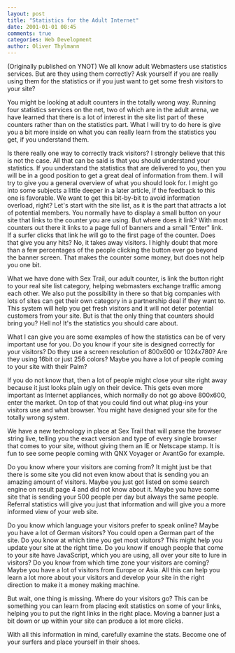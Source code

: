 ```yaml
---
layout: post
title: "Statistics for the Adult Internet"
date: 2001-01-01 08:45
comments: true
categories: Web Development
author: Oliver Thylmann
---
```



(Originally published on YNOT) We all know adult Webmasters use statistics services. But are they using 
them correctly? Ask yourself if you are really using them for the statistics or if you just want to get some fresh visitors to your site?





You might be looking at adult counters in the totally wrong way. Running four statistics services on the net, two of which are in the adult arena, we have learned that there is a lot of interest in the site list part of these counters rather than on the statistics part. What I will try to do here is give you a bit more inside on what you can really learn from the statistics you get, if you understand them. 

Is there really one way to correctly track visitors? I strongly believe that this is not the case. All that can be said is that you should understand your statistics. If you understand the statistics that are delivered to you, then you will be in a good position to get a great deal of information from them. I will try to give you a general overview of what you should look for. I might go into some subjects a little deeper in a later article, if the feedback to this one is favorable. We want to get this bit-by-bit to avoid information overload, right? 
Let's start with the site list, as it is the part that attracts a lot of potential members. You normally have to display a small button on your site that links to the counter you are using. But where does it link? With most counters out there it links to a page full of banners and a small &quot;Enter&quot; link. If a surfer clicks that link he will go to the first page of the counter. Does that give you any hits? No, it takes away visitors. I highly doubt that more than a few percentages of the people clicking the button ever go beyond the banner screen. That makes the counter some money, but does not help you one bit. 

What we have done with Sex Trail, our adult counter, is link the button right to your real site list category, helping webmasters exchange traffic among each other. We also put the possibility in there so that big companies with lots of sites can get their own category in a partnership deal if they want to. This system will help you get fresh visitors and it will not deter potential customers from your site. But is that the only thing that counters should bring you? Hell no! It's the statistics you should care about. 

What I can give you are some examples of how the statistics can be of very important use for you. Do you know if your site is designed correctly for your visitors? Do they use a screen resolution of 800x600 or 1024x780? Are they using 16bit or just 256 colors? Maybe you have a lot of people coming to your site with their Palm? 

If you do not know that, then a lot of people might close your site right away because it just looks plain ugly on their device. This gets even more important as Internet appliances, which normally do not go above 800x600, enter the market. On top of that you could find out what plug-ins your visitors use and what browser. You might have designed your site for the totally wrong system. 

We have a new technology in place at Sex Trail that will parse the browser 
string live, telling you the exact version and type of every single browser that comes to your site, without giving them an IE or Netscape stamp. It is fun to see some people coming with QNX Voyager or AvantGo for example. 

Do you know where your visitors are coming from? It might just be that there is some site you did not even know about that is sending you an amazing amount of visitors. Maybe you just got listed on some search engine on result page 4 and did not know about it. Maybe you have some site that is sending your 500 people per day but always the same people. Referral statistics will give you just that information and will give you a more informed view of your web site. 

Do you know which language your visitors prefer to speak online? Maybe you 
have a lot of German visitors? You could open a German part of the site. Do you know at which time you get most visitors? This might help you update your site at the right time. Do you know if enough people that come to your site have JavaScript, which you are using, all over your site to lure in visitors? Do you know from which time zone your visitors are coming? Maybe you have a lot of visitors from Europe or Asia. All this can help you learn a lot more about your visitors and develop your site in the right direction to make it a money making machine. 

But wait, one thing is missing. Where do your visitors go? This can be something you can learn from placing exit statistics on some of your links, helping you to put the right links in the right place. Moving a banner just a bit down or up within your site can produce a lot more clicks. 

With all this information in mind, carefully examine the stats. Become one 
of your surfers and place yourself in their shoes.


